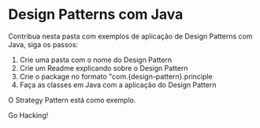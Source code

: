 # Design Patterns com Java

Contribua nesta pasta com exemplos de aplicação de Design Patterns com Java, siga os passos:

1. Crie uma pasta com o nome do Design Pattern
2. Crie um Readme explicando sobre o Design Pattern
3. Crie o package no formato "com.{design-pattern}.principle
4. Faça as classes em Java com a aplicação do Design Pattern

O Strategy Pattern está como exemplo.

Go Hacking!
